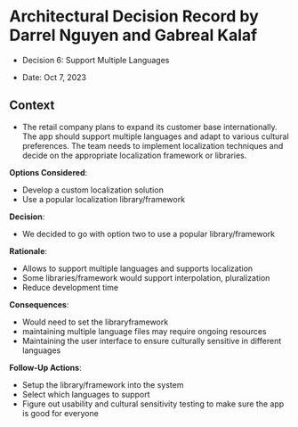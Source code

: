 # Architectural Decision Record by Darrel Nguyen and Gabreal Kalaf

  * Decision 6: Support Multiple Languages

  * Date: Oct 7, 2023

## Context 
  * The retail company plans to expand its customer base internationally. The app should support multiple languages and adapt to various cultural preferences. The team needs to implement localization techniques and decide on the appropriate localization framework or libraries.

**Options Considered**:
  * Develop a custom localization solution
  * Use a popular localization library/framework

**Decision**:
  * We decided to go with option two to use a popular library/framework

**Rationale**:
  * Allows to support multiple languages and supports localization
  * Some libraries/framework would support interpolation, pluralization
  * Reduce development time 

**Consequences**:
  * Would need to set the libraryframework
  * maintaining multiple language files may require ongoing resources
  * Maintaining the user interface to ensure culturally sensitive in different languages


**Follow-Up Actions**:
  * Setup the library/framework into the system
  * Select which languages to support
  * Figure out usability and cultural sensitivity testing to make sure the app is good for everyone
